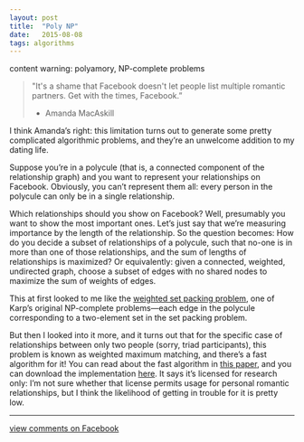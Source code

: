 ```yaml
---
layout: post
title:  "Poly NP"
date:   2015-08-08
tags: algorithms
---
```


content warning: polyamory, NP-complete problems

> "It's a shame that Facebook doesn't let people list multiple romantic partners. Get with the times, Facebook.”
> - Amanda MacAskill

I think Amanda’s right: this limitation turns out to generate some pretty complicated algorithmic problems, and they’re an unwelcome addition to my dating life.

Suppose you’re in a polycule (that is, a connected component of the relationship graph) and you want to represent your relationships on Facebook. Obviously, you can’t represent them all: every person in the polycule can only be in a single relationship.

Which relationships should you show on Facebook? Well, presumably you want to show the most important ones. Let’s just say that we’re measuring importance by the length of the relationship. So the question becomes: How do you decide a subset of relationships of a polycule, such that no-one is in more than one of those relationships, and the sum of lengths of relationships is maximized? Or equivalently: given a connected, weighted, undirected graph, choose a subset of edges with no shared nodes to maximize the sum of weights of edges.

This at first looked to me like the [weighted set packing problem](https://en.wikipedia.org/wiki/Set_packing), one of Karp’s original NP-complete problems—each edge in the polycule corresponding to a two-element set in the set packing problem.

But then I looked into it more, and it turns out that for the specific case of relationships between only two people (sorry, triad participants), this problem is known as weighted maximum matching, and there’s a fast algorithm for it! You can read about the fast algorithm in [this paper](http://pub.ist.ac.at/~vnk/papers/BLOSSOM5.html), and you can download the implementation [here](http://pub.ist.ac.at/~vnk/software.html#BLOSSOM5). It says it’s licensed for research only: I’m not sure whether that license permits usage for personal romantic relationships, but I think the likelihood of getting in trouble for it is pretty low.

---

[view comments on Facebook](https://www.facebook.com/bshlgrs/posts/10206413578553021)
